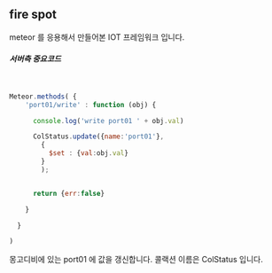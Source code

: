 ## fire spot

meteor 를 응용해서 만들어본 IOT 프레임워크 입니다.
<br>

##### 서버측 중요코드

``` js


Meteor.methods( {
    'port01/write' : function (obj) {

      console.log('write port01 ' + obj.val)

      ColStatus.update({name:'port01'},
        {
          $set : {val:obj.val}
        }
        );


      return {err:false}

    }

  }

)


```

몽고디비에 있는 port01 에 값을 갱신합니다. 콜랙션 이름은 ColStatus 입니다.  